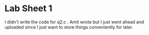# Lab Sheet 1

I didn't write the code for q2.c . Amit wrote but I just went ahead and uploaded since I just want to store things conveniently for later.
